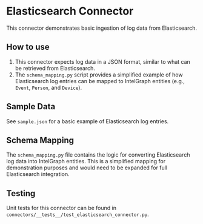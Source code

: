 # Elasticsearch Connector

This connector demonstrates basic ingestion of log data from Elasticsearch.

## How to use

1.  This connector expects log data in a JSON format, similar to what can be retrieved from Elasticsearch.
2.  The `schema_mapping.py` script provides a simplified example of how Elasticsearch log entries can be mapped to IntelGraph entities (e.g., `Event`, `Person`, and `Device`).

## Sample Data

See `sample.json` for a basic example of Elasticsearch log entries.

## Schema Mapping

The `schema_mapping.py` file contains the logic for converting Elasticsearch log data into IntelGraph entities. This is a simplified mapping for demonstration purposes and would need to be expanded for full Elasticsearch integration.

## Testing

Unit tests for this connector can be found in `connectors/__tests__/test_elasticsearch_connector.py`.
